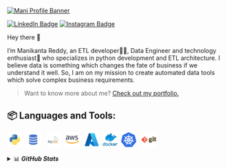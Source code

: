 [![Mani Profile Banner](./images/BannerImage.jpg)](https://mani-dev.com)


[![LinkedIn Badge](https://img.shields.io/badge/LinkedIn-Profile-informational?logo=linkedin&style=flat-square)](https://www.linkedin.com/in/kallam-manikanta-reddy-3baba7136/)
[![Instagram Badge](https://img.shields.io/badge/Instagram-Profile-informational?logo=instagram&style=flat-square)](https://www.instagram.com/the__cyberpunk__/)

Hey there 👋 

I’m Manikanta Reddy, an ETL developer👨‍💻, Data Engineer and technology enthusiast📱 who specializes in python development and ETL architecture. I believe data is something which changes the fate of business if we understand it well. So, I am on my mission to create automated data tools which solve complex business requirements.

> Want to know more about me?  [Check out my portfolio.](https://mani-dev.com/about-mani)


## 📦 Languages and Tools: 

<code><img height="35" src="https://raw.githubusercontent.com/github/explore/80688e429a7d4ef2fca1e82350fe8e3517d3494d/topics/python/python.png"></code>&nbsp;
<code><img height="35" src="https://raw.githubusercontent.com/github/explore/80688e429a7d4ef2fca1e82350fe8e3517d3494d/topics/sql/sql.png"></code>&nbsp;&nbsp;
<code><img height="35" src="https://raw.githubusercontent.com/github/explore/80688e429a7d4ef2fca1e82350fe8e3517d3494d/topics/mysql/mysql.png"></code>&nbsp;
<code><img height="35" src="https://raw.githubusercontent.com/github/explore/80688e429a7d4ef2fca1e82350fe8e3517d3494d/topics/aws/aws.png"></code>&nbsp;&nbsp;
<code><img height="35" src="https://raw.githubusercontent.com/github/explore/80688e429a7d4ef2fca1e82350fe8e3517d3494d/topics/azure/azure.png"></code>&nbsp;
<code><img height="35" src="https://raw.githubusercontent.com/github/explore/80688e429a7d4ef2fca1e82350fe8e3517d3494d/topics/docker/docker.png"></code>&nbsp;
<code><img height="35" src="https://raw.githubusercontent.com/github/explore/80688e429a7d4ef2fca1e82350fe8e3517d3494d/topics/kubernetes/kubernetes.png"></code>&nbsp;&nbsp;
<code><img height="35" src="https://raw.githubusercontent.com/github/explore/80688e429a7d4ef2fca1e82350fe8e3517d3494d/topics/git/git.png"></code>&nbsp;&nbsp;



<details>
  <summary>📊 <b><i>GitHub Stats</i></b></summary> <br>
  <img src="https://github-readme-stats.vercel.app/api?username=manireddy1997&show_icons=true&theme=gotham" alt="Mani GitHub Stats" />
</details>
